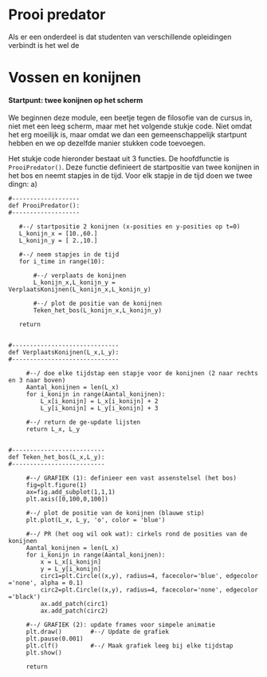 # Prooi predator #

Als er een onderdeel is dat studenten van verschillende opleidingen verbindt is het wel de 

# Vossen en konijnen



#### Startpunt: twee konijnen op het scherm

We beginnen deze module, een beetje tegen de filosofie van de cursus in, niet met een leeg scherm, maar met het volgende stukje code. Niet omdat het erg moeilijk is, maar omdat we dan een gemeenschappelijk startpunt hebben en we op dezelfde manier stukken code toevoegen.

Het stukje code hieronder bestaat uit 3 functies. De hoofdfunctie is `ProoiPredator()`. Deze functie definieert de startpositie van twee konijnen in het bos en neemt stapjes in de tijd. Voor elk stapje in de tijd doen we twee dingn: a) 

    #-------------------
    def ProoiPredator():
    #-------------------

       #--/ startpositie 2 konijnen (x-posities en y-posities op t=0)
       L_konijn_x = [10.,60.]  
       L_konijn_y = [ 2.,10.]  
   
       #--/ neem stapjes in de tijd
       for i_time in range(10):

           #--/ verplaats de konijnen
           L_konijn_x,L_konijn_y = VerplaatsKonijnen(L_konijn_x,L_konijn_y)    

           #--/ plot de positie van de konijnen
           Teken_het_bos(L_konijn_x,L_konijn_y)
                                                                                                                                                                                                                                                                                                                                                                                                                                                                                                                                         
       return


    #------------------------------
    def VerplaatsKonijnen(L_x,L_y):
    #------------------------------

         #--/ doe elke tijdstap een stapje voor de konijnen (2 naar rechts en 3 naar boven)
         Aantal_konijnen = len(L_x)   
         for i_konijn in range(Aantal_konijnen):
             L_x[i_konijn] = L_x[i_konijn] + 2 
             L_y[i_konijn] = L_y[i_konijn] + 3 
  
         #--/ return de ge-update lijsten
         return L_x, L_y


    #--------------------------
    def Teken_het_bos(L_x,L_y):
    #--------------------------

         #--/ GRAFIEK (1): definieer een vast assenstelsel (het bos)
         fig=plt.figure(1)
         ax=fig.add_subplot(1,1,1)
         plt.axis([0,100,0,100])

         #--/ plot de positie van de konijnen (blauwe stip)
         plt.plot(L_x, L_y, 'o', color = 'blue')   

         #--/ PR (het oog wil ook wat): cirkels rond de posities van de konijnen
         Aantal_konijnen = len(L_x)   
         for i_konijn in range(Aantal_konijnen):
             x = L_x[i_konijn]
             y = L_y[i_konijn]
             circ1=plt.Circle((x,y), radius=4, facecolor='blue', edgecolor ='none', alpha = 0.1)
             circ2=plt.Circle((x,y), radius=4, facecolor='none', edgecolor ='black') 
             ax.add_patch(circ1)
             ax.add_patch(circ2)
        
         #--/ GRAFIEK (2): update frames voor simpele animatie
         plt.draw()        #--/ Update de grafiek
         plt.pause(0.001)
         plt.clf()         #--/ Maak grafiek leeg bij elke tijdstap
         plt.show()
 
         return











